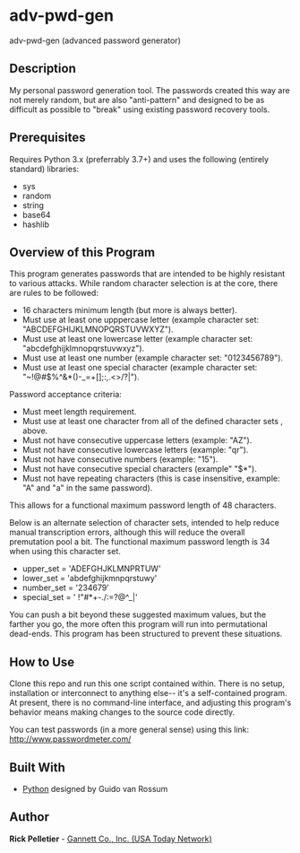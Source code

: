 # adv-pwd-gen
adv-pwd-gen (advanced password generator)

## Description

My personal password generation tool. The passwords created this way are not merely random, but are also "anti-pattern" and designed to be as difficult as possible to "break" using existing password recovery tools.

## Prerequisites

Requires Python 3.x (preferrably 3.7+) and uses the following (entirely standard) libraries:
* sys
* random
* string
* base64
* hashlib

## Overview of this Program

This program generates passwords that are intended to be highly resistant to various attacks. While random character selection is at the core, there are rules to be followed:
- 16 characters minimum length (but more is always better).
- Must use at least one upppercase letter (example character set: "ABCDEFGHIJKLMNOPQRSTUVWXYZ").
- Must use at least one lowercase letter (example character set: "abcdefghijklmnopqrstuvwxyz").
- Must use at least one number (example character set: "0123456789").
- Must use at least one special character (example character set:  "~!@#$%^&*()-_=+[];:,.<>/?\|").

Password acceptance criteria:
- Must meet length requirement.
- Must use at least one character from all of the defined character sets , above.
- Must not have consecutive uppercase letters (example: "AZ").
- Must not have consecutive lowercase letters (example: "qr").
- Must not have consecutive numbers (example: "15").
- Must not have consecutive special characters (example" "$*").
- Must not have repeating characters (this is case insensitive, example: "A" and "a" in the same password).

This allows for a functional maximum password length of 48 characters.

Below is an alternate selection of character sets, intended to help reduce manual transcription errors, although this will reduce the overall premutation pool a bit. The functional maximum password length is 34 when using this character set.

- upper_set = 'ADEFGHJKLMNPRTUW'
- lower_set = 'abdefghijkmnpqrstuwy'
- number_set = '234679'
- special_set = ' !"#*+-./:=?@^_|'

You can push a bit beyond these suggested maximum values, but the farther you go, the more often this program will run into permutational dead-ends. This program has been structured to prevent these situations.

## How to Use

Clone this repo and run this one script contained within. There is no setup, installation or interconnect to anything else-- it's a self-contained program. At present, there is no command-line interface, and adjusting this program's behavior means making changes to the source code directly.

You can test passwords (in a more general sense) using this link: http://www.passwordmeter.com/

## Built With

* [Python](https://www.python.org) designed by Guido van Rossum

## Author

**Rick Pelletier** - [Gannett Co., Inc. (USA Today Network)](https://www.usatoday.com/)
